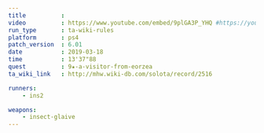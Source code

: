```yaml
---
title          :
video          : https://www.youtube.com/embed/9plGA3P_YHQ #https://youtu.be/9plGA3P_YHQ
run_type       : ta-wiki-rules
platform       : ps4
patch_version  : 6.01
date           : 2019-03-18
time           : 13'37"88
quest          : 9★-a-visitor-from-eorzea
ta_wiki_link   : http://mhw.wiki-db.com/solota/record/2516

runners:
    - ins2

weapons:
    - insect-glaive
---
```

